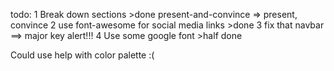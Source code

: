 todo:
1 Break down sections >done
	present-and-convince => present, convince
2 use font-awesome for social media links >done
3 fix that navbar ==> major key alert!!!
4 Use some google font >half done


Could use help with color palette :(